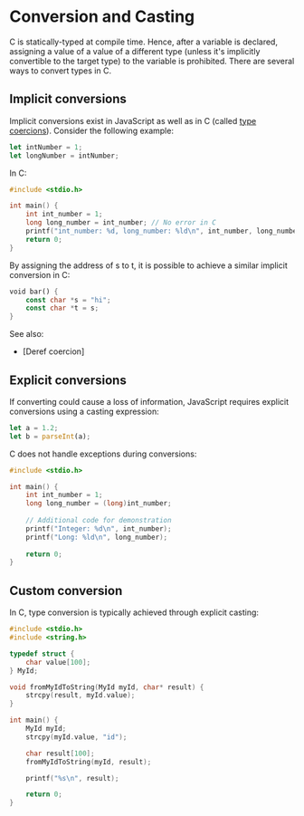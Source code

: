 # Conversion and Casting

C is statically-typed at compile time. Hence, after a variable is declared, assigning a value of a value of a different type (unless it's implicitly convertible to the target type) to the variable is prohibited. There are several ways to convert types in C.

## Implicit conversions

Implicit conversions exist in JavaScript as well as in C (called [type coercions]).
Consider the following example:

```js
let intNumber = 1;
let longNumber = intNumber;
```

In C:

```c
#include <stdio.h>

int main() {
    int int_number = 1;
    long long_number = int_number; // No error in C
    printf("int_number: %d, long_number: %ld\n", int_number, long_number);
    return 0;
}
```

By assigning the address of s to t, it is possible to achieve a similar implicit conversion in C:

```rust
void bar() {
    const char *s = "hi";
    const char *t = s;
}
```

See also:

- [Deref coercion]

[type coercions]: https://www.geeksforgeeks.org/type-conversion-c/

## Explicit conversions

If converting could cause a loss of information, JavaScript requires explicit
conversions using a casting expression:

```js
let a = 1.2;
let b = parseInt(a);
```

C does not handle exceptions during conversions:

```c
#include <stdio.h>

int main() {
    int int_number = 1;
    long long_number = (long)int_number;
    
    // Additional code for demonstration
    printf("Integer: %d\n", int_number);
    printf("Long: %ld\n", long_number);
    
    return 0;
}
```

## Custom conversion

In C, type conversion is typically achieved through explicit casting:

```c
#include <stdio.h>
#include <string.h>

typedef struct {
    char value[100];
} MyId;

void fromMyIdToString(MyId myId, char* result) {
    strcpy(result, myId.value);
}

int main() {
    MyId myId;
    strcpy(myId.value, "id");

    char result[100];
    fromMyIdToString(myId, result);

    printf("%s\n", result);

    return 0;
}
```
